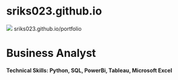 # sriks023.github.io
<a href="https://linkedin.com/sriks023"><img src="https://img.shields.io/badge/-LinkedIn-0072b1?&style=for-the-badge&logo=linkedin&logoColor=white" /></a>
sriks023.github.io/portfolio 

# Business Analyst 

#### Technical Skills: Python, SQL, PowerBi, Tableau, Microsoft Excel 

